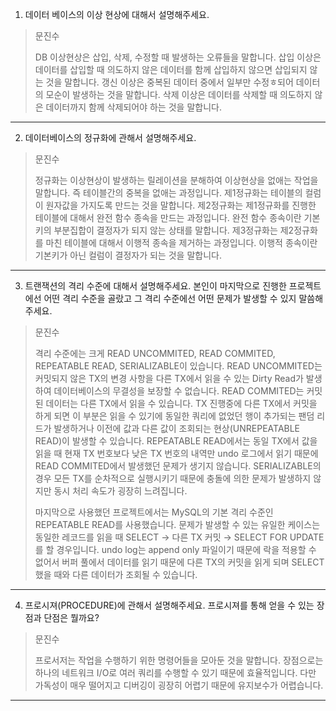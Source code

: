 1. 데이터 베이스의 이상 현상에 대해서 설명해주세요.

> 문진수
>
> DB 이상현상은 삽입, 삭제, 수정할 때 발생하는 오류들을 말합니다. 삽입 이상은 데이터를 삽입할 때 의도하지 않은 데이터를 함께 삽입하지 않으면 삽입되지 않는 것을 말합니다. 갱신 이상은 중복된 데이터 중에서 일부만 수정ㅎ되어 데이터의 모순이 발생하는 것을 말합니다. 삭제 이상은 데이터를 삭제할 때 의도하지 않은 데이터까지 함께 삭제되어야 하는 것을 말합니다.

---
2. 데이터베이스의 정규화에 관해서 설명해주세요.

> 문진수
>
> 정규화는 이상현상이 발생하는 릴레이션을 분해하여 이상현상을 없애는 작업을 말합니다. 즉 테이블간의 중복을 없애는 과정입니다. 제1정규화는 테이블의 컬럼이 원자값을 가지도록 만드는 것을 말합니다. 제2정규화는 제1정규화를 진행한 테이블에 대해서 완전 함수 종속을 만드는 과정입니다. 완전 함수 종속이란 기본키의 부분집합이 결정자가 되지 않는 상태를 말합니다. 제3정규화는 제2정규화를 마친 테이블에 대해서 이행적 종속을 제거하는 과정입니다. 이행적 종속이란 기본키가 아닌 컬럼이 결정자가 되는 것을 말합니다.

---
3. 트랜잭션의 격리 수준에 대해서 설명해주세요. 
본인이 마지막으로 진행한 프로젝트에선 어떤 격리 수준을 골랐고 그 격리 수준에선 어떤 문제가 발생할 수 있지 말씀해주세요.

> 문진수
>
> 격리 수준에는 크게 READ UNCOMMITED, READ COMMITED, REPEATABLE READ, SERIALIZABLE이 있습니다. READ UNCOMMITED는 커밋되지 않은 TX의 변경 사항을 다른 TX에서 읽을 수 있는 Dirty Read가 발생하여 데이터베이스의 무결성을 보장할 수 없습니다. READ COMMITED는 커밋된 데이터는 다른 TX에서 읽을 수 있습니다. TX 진행중에 다른 TX에서 커밋을 하게 되면 이 부분은 읽을 수 있기에 동일한 쿼리에 없었던 행이 추가되는 팬덤 리드가 발생하거나 이전에 값과 다른 값이 조회되는 현상(UNREPEATABLE READ)이 발생할 수 있습니다. REPEATABLE READ에서는 동일 TX에서 값을 읽을 때 현재 TX 번호보다 낮은 TX 번호의 내역만 undo 로그에서 읽기 때문에 READ COMMITED에서 발생했던 문제가 생기지 않습니다. SERIALIZABLE의 경우 모든 TX를 순차적으로 실행시키기 때문에 충돌에 의한 문제가 발생하지 않지만 동시 처리 속도가 굉장히 느려집니다.
>
> 마지막으로 사용했던 프로젝트에서는 MySQL의 기본 격리 수준인 REPEATABLE READ를 사용했습니다. 문제가 발생할 수 있는 유일한 케이스는 동일한 레코드를 읽을 때 SELECT → 다른 TX 커밋 → SELECT FOR UPDATE를 할 경우입니다. undo log는 append only 파일이기 때문에 락을 적용할 수 없어서 버퍼 풀에서 데이터를 읽기 때문에 다른 TX의 커밋을 읽게 되며 SELECT 했을 때와 다른 데이터가 조회될 수 있습니다.

---
4. 프로시져(PROCEDURE)에 관해서 설명해주세요. 프로시져를 통해 얻을 수 있는 장점과 단점은 뭘까요?

> 문진수
>
> 프로서저는 작업을 수행하기 위한 명령어들을 모아둔 것을 말합니다. 장점으로는 하나의 네트워크 I/O로 여러 쿼리를 수행할 수 있기 때문에 효율적입니다. 다만 가독성이 매우 떨어지고 디버깅이 굉장히 어렵기 때문에 유지보수가 어렵습니다.

---
